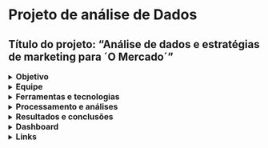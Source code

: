 # Projeto de análise de Dados

## Título do projeto: “Análise de dados e estratégias de marketing para ´O Mercado´”

  <details>
  <summary><strong style="font-size: 16px;">Objetivo</strong></summary> 
    
  O objetivo principal deste projeto é analisar o comportamento de compra dos clientes da loja ´O Mercado´, que atua no ramo de produtos alimentícios importados, visando identificar padrões de consumo, segmentar a base de clientes e propor estratégias eficazes para aumentar a fidelização, o engajamento e a lucratividade da empresa. A análise busca responder ao desafio da loja em reter seus clientes e se adaptar às novas preferências dos consumidores.

  </details>
  
  <details>
  <summary><strong style="font-size: 16px;">Equipe</strong></summary>
    
  Cassia Silva

  </details>
  
  <details>
  <summary><strong style="font-size: 16px;">Ferramentas e tecnologias</strong></summary>

  - Google Sheets: tratamento, limpeza, organização, construção de dashboards visuais e análise exploratória dos dados.
  - Looker Studio: construção de dashboards visuais e relatórios interativos.
  - Tabelas Dinâmicas: para cruzamento e segmentação de informações demográficas e comportamentais.
  - Funções e fórmulas do Excel/Sheets: como FILTER, QUERY, IMPORTRANGE, UNIQUE, SEERRO, CONT.SE, PROCV, DATADIF, SOMA, MÉDIA, ÉCÉL.VAZIA, IFS, SE, SE.OU, SE.E, MAXIFS, MAIOR, QUARTIL, 
  CONCATENA.
  - Google Apresentação: criar apresentação final.

  </details>
  
  <details>
  <summary><strong style="font-size: 16px;">Processamento e análises</strong></summary>
    
  Os dados brutos foram inicialmente integrados no Google Sheets a partir de três planilhas, passando por um processo de limpeza, organização e padronização. Foram tratadas através de fórmulas as informações duplicadas, campos nulos e estruturadas variáveis como idade, faixa etária, renda média e intervalos entre compras.
  
  Aplicou-se a metodologia RFM (Recência, Frequência e Valor) para segmentar os clientes com base em seu comportamento de compra. Essa segmentação foi cruzada com dados demográficos como estado civil, filhos, nível de escolaridade, idade e resposta a campanhas de marketing, utilizando fórmulas e tabelas dinâmicas.
 
  A média entre compras e transações mensais também foram calculadas para análise de engajamento ao longo do tempo.

  </details>
  
  <details>
  <summary><strong style="font-size: 16px;">Resultados e conclusões</strong></summary>
    
  63% da base de clientes está inativa, revelando falhas na retenção e engajamento.
  
  A maioria dos melhores clientes são adultos entre 40 e 70 anos, casados, com filhos e renda média-alta.
  
  A resposta às campanhas de marketing foi baixa — mesmo entre os grupos mais lucrativos.
  
  O canal online tem menor fidelização que a loja física, apontando para uma necessidade de melhoria na experiência digital.
  
  A falta de segmentação nas campanhas foi um fator-chave para o baixo retorno sobre o investimento em marketing.
  
  **A partir dessa análise, foram definidas ações estratégicas como:**
   - Segmentação de campanhas com base no perfil RFM e dados demográficos;
   - Ações de reativação voltadas aos clientes em risco;
   - Melhoria da experiência digital;
   - Monitoramento contínuo da frequência de compra para antecipar perdas.
  
  **Limitações/Próximos passos:** 
   - Nem todos os campos estavam completos, o que pode limitar a análise mais refinada de alguns perfis de clientes.
   - O sistema de pontuação RFM poderia ser complementado com indicadores de satisfação ou comportamento digital (como cliques em campanhas).
  
  **Como próximos passos, recomenda-se:**

**🛍️ 1. Melhorar a experiência do cliente**
  - Criar programas de fidelidade personalizados.
  - Personalizar o e-commerce com base no perfil de compra.
  - Oferecer recomendações automáticas usando RFM e preferências.
  - Incentivar clientes presenciais a usarem o canal online com cupons exclusivos.

**📈 2. Segmentar e otimizar campanhas**
  - Dividir campanhas por perfil RFM, idade e presença de filhos.
  - Testar diferentes mensagens para cada público.
  - Usar testes A/B para descobrir o que mais engaja.
  - Redirecionar a verba para os grupos com melhor retorno.

**🔁 3. Reativar clientes inativos**
  - Identificar clientes que já foram valiosos e estão inativos.
  - Criar campanhas específicas para reaproximá-los.

**🔎 4. Acompanhar e aprender com os dados**
  - Monitorar resultados com dashboards dinâmicos.
  - Realizar pesquisas e entrevistas para entender melhor os clientes.
  - Analisar padrões por localização, se houver dados de CEP.

**🔗 5. Integrar e automatizar**
  - Unificar dados nas plataformas de e-commerce e CRM para garantir ações consistentes e automatizadas.

  </details>
  
  <details>
  <summary><strong style="font-size: 16px;">Dashboard</strong></summary>
    
 ![Image](https://github.com/user-attachments/assets/a2303469-d0a7-4207-84a1-95fecf36fe4e)

  </details>
  
  <details>
  <summary><strong style="font-size: 16px;">Links</strong></summary>

  - [Dashboard](https://lookerstudio.google.com/s/inw1JAff4GI)
  - [Apresentação Google Slide](https://docs.google.com/presentation/d/1W5Sm9oo71Yjt9K5Q4cSMeyNJV32YzOvPQ-r0dZPGsEw/edit?usp=sharing)
